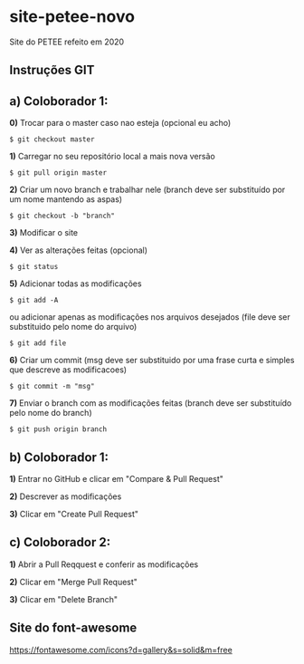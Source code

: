 # site-petee-novo
Site do PETEE refeito em 2020

## Instruções GIT ##
**a)** Coloborador 1:
---------------------
**0)** Trocar para o master caso nao esteja (opcional eu acho)
```
$ git checkout master
```

**1)** Carregar no seu repositório local a mais nova versão
```
$ git pull origin master
```
**2)** Criar um novo branch e trabalhar nele (branch deve ser substituído por um nome mantendo as aspas)
```
$ git checkout -b "branch"
```
**3)** Modificar o site

**4)** Ver as alterações feitas (opcional)
```
$ git status
```
**5)** Adicionar todas as modificações
```
$ git add -A
```
ou adicionar apenas as modificações nos arquivos desejados (file deve ser substituido pelo nome do arquivo)
```
$ git add file
```
**6)** Criar um commit (msg deve ser substituido por uma frase curta e simples que descreve as modificacoes)
```
$ git commit -m "msg"
```
**7)** Enviar o branch com as modificações feitas (branch deve ser substituído pelo nome do branch)
```
$ git push origin branch
```

**b)** Coloborador 1:
---------------------

**1)** Entrar no GitHub e clicar em "Compare & Pull Request"

**2)** Descrever as modificações

**3)** Clicar em "Create Pull Request"

**c)** Coloborador 2:
---------------------

**1)** Abrir a Pull Reqquest e conferir as modificações

**2)** Clicar em "Merge Pull Request"

**3)** Clicar em "Delete Branch"


## Site do font-awesome ##
https://fontawesome.com/icons?d=gallery&s=solid&m=free

